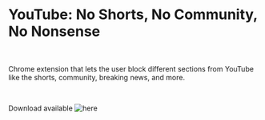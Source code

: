# YouTube: No Shorts, No Community, No Nonsense

&nbsp;

Chrome extension that lets the user block different sections from YouTube like the shorts, community, breaking news, and more.

&nbsp;

Download available ![here](https://chrome.google.com/webstore/detail/youtube-no-shorts-no-comm/ailbpknjjkdokgecbhhdcmgponjnkaon)